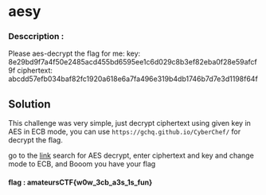 # aesy


### Desccription :

Please aes-decrypt the flag for me: key: 8e29bd9f7a4f50e2485acd455bd6595ee1c6d029c8b3ef82eba0f28e59afcf9f ciphertext: abcdd57efb034baf82fc1920a618e6a7fa496e319b4db1746b7d7e3d1198f64f


## Solution

This challenge was very simple, just decrypt ciphertext using given key in AES in ECB mode, you can use `https://gchq.github.io/CyberChef/` for decrypt the flag.

go to the [link](https://gchq.github.io/CyberChef/) search for AES decrypt, enter ciphertext and key and change mode to ECB, and Booom you have your flag

#### flag :   amateursCTF{w0w_3cb_a3s_1s_fun}